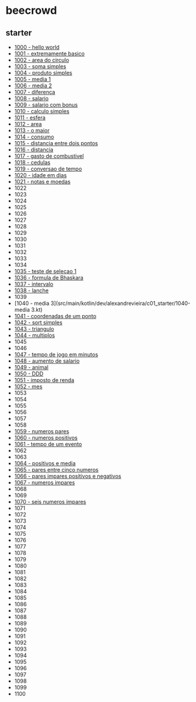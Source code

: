 # beecrowd

## starter
 - [1000 - hello world](src/main/kotlin/dev/alexandrevieira/c01_starter/1000-hello-world.kt)
 - [1001 - extremamente basico](src/main/kotlin/dev/alexandrevieira/c01_starter/1001-extremamente-basico.kt)
 - [1002 - area do circulo](src/main/kotlin/dev/alexandrevieira/c01_starter/1002-area-do-cirulo.kt)
 - [1003 - soma simples](src/main/kotlin/dev/alexandrevieira/c01_starter/1003-soma-simples.kt)
 - [1004 - produto simples](src/main/kotlin/dev/alexandrevieira/c01_starter/1004-produto-simples.kt)
 - [1005 - media 1](src/main/kotlin/dev/alexandrevieira/c01_starter/1005-media-1.kt)
 - [1006 - media 2](src/main/kotlin/dev/alexandrevieira/c01_starter/1006-media-2.kt)
 - [1007 - diferenca](src/main/kotlin/dev/alexandrevieira/c01_starter/1007-diferenca.kt)
 - [1008 - salario](src/main/kotlin/dev/alexandrevieira/c01_starter/1008-salario.kt)
 - [1009 - salario com bonus](src/main/kotlin/dev/alexandrevieira/c01_starter/1009-salario-com-bonus.kt)
 - [1010 - calculo simples](src/main/kotlin/dev/alexandrevieira/c01_starter/1010-calculo-simples.kt)
 - [1011 - esfera](src/main/kotlin/dev/alexandrevieira/c01_starter/1011-esfera.kt)
 - [1012 - area](src/main/kotlin/dev/alexandrevieira/c01_starter/1012-area.kt)
 - [1013 - o maior](src/main/kotlin/dev/alexandrevieira/c01_starter/1013-o-maior.kt)
 - [1014 - consumo](src/main/kotlin/dev/alexandrevieira/c01_starter/1014-consumo.kt)
 - [1015 - distancia entre dois pontos](src/main/kotlin/dev/alexandrevieira/c01_starter/1015-distancia-entre-dois-pontos.kt)
 - [1016 - distancia](src/main/kotlin/dev/alexandrevieira/c01_starter/1016-distancia.kt)
 - [1017 - gasto de combustivel](src/main/kotlin/dev/alexandrevieira/c01_starter/1017-gasto-de-combustivel.kt)
 - [1018 - cedulas](src/main/kotlin/dev/alexandrevieira/c01_starter/1018-cedulas.kt)
 - [1019 - conversao de tempo](src/main/kotlin/dev/alexandrevieira/c01_starter/1019-conversao-de-tempo.kt)
 - [1020 - idade em dias](src/main/kotlin/dev/alexandrevieira/c01_starter/1020-idade-em-dias.kt)
 - [1021 - notas e moedas](src/main/kotlin/dev/alexandrevieira/c01_starter/1021-notas-e-moedas.kt)
 - 1022
 - 1023
 - 1024
 - 1025
 - 1026
 - 1027
 - 1028
 - 1029
 - 1030
 - 1031
 - 1032
 - 1033
 - 1034
 - [1035 - teste de selecao 1](src/main/kotlin/dev/alexandrevieira/c01_starter/1035-teste-de-selecao-1.kt)
 - [1036 - formula de Bhaskara](src/main/kotlin/dev/alexandrevieira/c01_starter/1036-formula-de-bhaskara.kt)
 - [1037 - intervalo](src/main/kotlin/dev/alexandrevieira/c01_starter/1037-intervalo.kt)
 - [1038 - lanche](src/main/kotlin/dev/alexandrevieira/c01_starter/1038-lanche.kt)
 - 1039
 - [1040 - media 3](src/main/kotlin/dev/alexandrevieira/c01_starter/1040-media 3.kt)
 - [1041 - coordenadas de um ponto](src/main/kotlin/dev/alexandrevieira/c01_starter/1041-coordenadas-de-um-ponto.kt)
 - [1042 - sort simples](src/main/kotlin/dev/alexandrevieira/c01_starter/1042-sort-simples.kt)
 - [1043 - triangulo](src/main/kotlin/dev/alexandrevieira/c01_starter/1043-triangulo.kt)
 - [1044 - multiplos](src/main/kotlin/dev/alexandrevieira/c01_starter/1044-multiplos.kt)
 - 1045
 - 1046
 - [1047 - tempo de jogo em minutos](src/main/kotlin/dev/alexandrevieira/c01_starter/1047-tempo-do-jogo-em-minutos.kt)
 - [1048 - aumento de salario](src/main/kotlin/dev/alexandrevieira/c01_starter/1048-aumento-de-salario.kt)
 - [1049 - animal](src/main/kotlin/dev/alexandrevieira/c01_starter/1049-animal.kt)
 - [1050 - DDD](src/main/kotlin/dev/alexandrevieira/c01_starter/1050-ddd.kt)
 - [1051 - imposto de renda](src/main/kotlin/dev/alexandrevieira/c01_starter/1051-imposto-de-renda.kt)
 - [1052 - mes](src/main/kotlin/dev/alexandrevieira/c01_starter/1052-mes.kt)
 - 1053
 - 1054
 - 1055
 - 1056
 - 1057
 - 1058
 - [1059 - numeros pares](src/main/kotlin/dev/alexandrevieira/c01_starter/1059-pares.kt)
 - [1060 - numeros positivos](src/main/kotlin/dev/alexandrevieira/c01_starter/1060-numeros-positivos.kt)
 - [1061 - tempo de um evento](src/main/kotlin/dev/alexandrevieira/c01_starter/1061-tempo-de-um-evento.kt)
 - 1062
 - 1063
 - [1064 - positivos e media](src/main/kotlin/dev/alexandrevieira/c01_starter/1064-positivos-e-media.kt)
 - [1065 - pares entre cinco numeros](src/main/kotlin/dev/alexandrevieira/c01_starter/1065-pares-entre-cinco-numeros.kt)
 - [1066 - pares impares positivos e negativos](src/main/kotlin/dev/alexandrevieira/c01_starter/1066-pares-impares-positivos-e-negativos.kt)
 - [1067 - numeros impares](src/main/kotlin/dev/alexandrevieira/c01_starter/1067-numeros-impares.kt)
 - 1068
 - 1069
 - [1070 - seis numeros impares](src/main/kotlin/dev/alexandrevieira/c01_starter/1070-seis-numeros-impares.kt)
 - 1071
 - 1072
 - 1073
 - 1074
 - 1075
 - 1076
 - 1077
 - 1078
 - 1079
 - 1080
 - 1081
 - 1082
 - 1083
 - 1084
 - 1085
 - 1086
 - 1087
 - 1088
 - 1089
 - 1090
 - 1091
 - 1092
 - 1093
 - 1094
 - 1095
 - 1096
 - 1097
 - 1098
 - 1099
 - 1100
